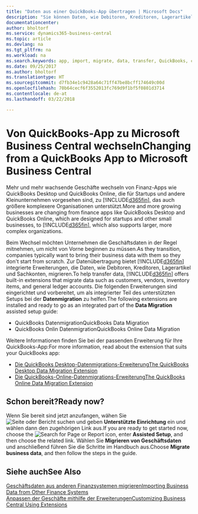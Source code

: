 ```yaml
---
title: "Daten aus einer QuickBooks-App übertragen | Microsoft Docs"
description: "Sie können Daten, wie Debitoren, Kreditoren, Lagerartikel und Sachkonten aus QuickBooks-Apps auf Business Central migrieren."
documentationcenter: 
author: bholtorf
ms.service: dynamics365-business-central
ms.topic: article
ms.devlang: na
ms.tgt_pltfrm: na
ms.workload: na
ms.search.keywords: app, import, migrate, data, transfer, QuickBooks, customize
ms.date: 09/25/2017
ms.author: bholtorf
ms.translationtype: HT
ms.sourcegitcommit: d7fb34e1c9428a64c71ff47be8bcff174649c00d
ms.openlocfilehash: 70b64cecf6f3552013fc769d9f1bf5f0801d3714
ms.contentlocale: de-at
ms.lasthandoff: 03/22/2018

---
```



# <a name="changing-from-a-quickbooks-app-to-microsoft-business-central"></a><span data-ttu-id="96ed9-103">Von QuickBooks-App zu Microsoft Business Central wechseln</span><span class="sxs-lookup"><span data-stu-id="96ed9-103">Changing from a QuickBooks App to Microsoft Business Central</span></span>
<span data-ttu-id="96ed9-104">Mehr und mehr wachsende Geschäfte wechseln von Finanz-Apps wie QuickBooks Desktop und QuickBooks Online, die für Startups und andere Kleinunternehmen vorgesehen sind, zu [!INCLUDE[d365fin](includes/d365fin_md.md)], das auch größere komplexere Organisationen unterstützt.</span><span class="sxs-lookup"><span data-stu-id="96ed9-104">More and more growing businesses are changing from finance apps like QuickBooks Desktop and QuickBooks Online, which are designed for startups and other small businesses, to [!INCLUDE[d365fin](includes/d365fin_md.md)], which also supports larger, more complex organizations.</span></span> 

<span data-ttu-id="96ed9-105">Beim Wechsel möchten Unternehmen die Geschäftsdaten in der Regel mitnehmen, um nicht von Vorne beginnen zu müssen.</span><span class="sxs-lookup"><span data-stu-id="96ed9-105">As they transition, companies typically want to bring their business data with them so they don't start from scratch.</span></span> <span data-ttu-id="96ed9-106">Zur Datenübertragung bietet [!INCLUDE[d365fin](includes/d365fin_md.md)] integrierte Erweiterungen, die Daten, wie Debitoren, Kreditoren, Lagerartikel und Sachkonten, migrieren.</span><span class="sxs-lookup"><span data-stu-id="96ed9-106">To help transfer data, [!INCLUDE[d365fin](includes/d365fin_md.md)] offers built-in extensions that migrate data such as customers, vendors, inventory items, and general ledger accounts.</span></span> <span data-ttu-id="96ed9-107">Die folgenden Erweiterungen sind eingerichtet und vorbereitet, um als integrierter Teil des unterstützten Setups bei der **Datenmigration** zu helfen.</span><span class="sxs-lookup"><span data-stu-id="96ed9-107">The following extensions are installed and ready to go as an integrated part of the **Data Migration** assisted setup guide:</span></span>

* <span data-ttu-id="96ed9-108">QuickBooks Datenmigration</span><span class="sxs-lookup"><span data-stu-id="96ed9-108">QuickBooks Data Migration</span></span> 
* <span data-ttu-id="96ed9-109">QuickBooks Onlin Datenmigration</span><span class="sxs-lookup"><span data-stu-id="96ed9-109">QuickBooks Online Data Migration</span></span>

<span data-ttu-id="96ed9-110">Weitere Informationen finden Sie bei der passenden Erweiterung für Ihre QuickBooks-App:</span><span class="sxs-lookup"><span data-stu-id="96ed9-110">For more information, read about the extension that suits your QuickBooks app:</span></span>   

* [<span data-ttu-id="96ed9-111">Die QuickBooks Desktop-Datenmigrations-Erweiterung</span><span class="sxs-lookup"><span data-stu-id="96ed9-111">The QuickBooks Desktop Data Migration Extension</span></span>](ui-extensions-quickbooks-data-migration.md)
* [<span data-ttu-id="96ed9-112">Die QuickBooks-Online-Datenmigrations-Erweiterung</span><span class="sxs-lookup"><span data-stu-id="96ed9-112">The QuickBooks Online Data Migration Extension</span></span>](ui-extensions-quickbooks-online-data-migration.md)

## <a name="ready-now"></a><span data-ttu-id="96ed9-113">Schon bereit?</span><span class="sxs-lookup"><span data-stu-id="96ed9-113">Ready now?</span></span>
<span data-ttu-id="96ed9-114">Wenn Sie bereit sind jetzt anzufangen, wähen Sie ![Seite oder Bericht suchen](media/ui-search/search_small.png "Seiten- oder Berichtssymbol suchen") und geben **Unterstützte Einrichtung** ein und wählen dann den zugehörigen Link aus.</span><span class="sxs-lookup"><span data-stu-id="96ed9-114">If you are ready to get started now, choose the ![Search for Page or Report](media/ui-search/search_small.png "Search for Page or Report icon") icon, enter **Assisted Setup**, and then choose the related link.</span></span> <span data-ttu-id="96ed9-115">Wählen Sie **Migrieren von Geschäftsdaten** und anschließend führen Sie die Schritte im Handbuch aus.</span><span class="sxs-lookup"><span data-stu-id="96ed9-115">Choose **Migrate business data**, and then follow the steps in the guide.</span></span>

## <a name="see-also"></a><span data-ttu-id="96ed9-116">Siehe auch</span><span class="sxs-lookup"><span data-stu-id="96ed9-116">See Also</span></span>
[<span data-ttu-id="96ed9-117">Geschäftsdaten aus anderen Finanzsystemen migrieren</span><span class="sxs-lookup"><span data-stu-id="96ed9-117">Importing Business Data from Other Finance Systems</span></span>](upload-data.md)  
[<span data-ttu-id="96ed9-118">Anpassen der Geschäfte mithilfe der Erweiterungen</span><span class="sxs-lookup"><span data-stu-id="96ed9-118">Customizing Business Central Using Extensions</span></span>](ui-extensions.md)   

